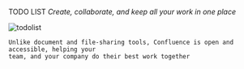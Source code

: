 
TODO LIST
*Create, collaborate, and keep all your work in one place*

![todolist](https://user-images.githubusercontent.com/46773091/51583951-10429600-1ef9-11e9-9a4a-9be36d43c353.png)


```
Unlike document and file-sharing tools, Confluence is open and accessible, helping your
team, and your company do their best work together
```
